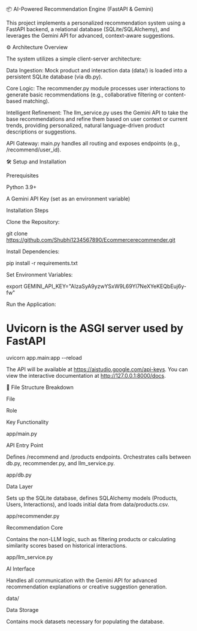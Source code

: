 📦 AI-Powered Recommendation Engine (FastAPI & Gemini)

This project implements a personalized recommendation system using a FastAPI backend, a relational database (SQLite/SQLAlchemy), and leverages the Gemini API for advanced, context-aware suggestions.

⚙️ Architecture Overview

The system utilizes a simple client-server architecture:

Data Ingestion: Mock product and interaction data (data/) is loaded into a persistent SQLite database (via db.py).

Core Logic: The recommender.py module processes user interactions to generate basic recommendations (e.g., collaborative filtering or content-based matching).

Intelligent Refinement: The llm_service.py uses the Gemini API to take the base recommendations and refine them based on user context or current trends, providing personalized, natural language-driven product descriptions or suggestions.

API Gateway: main.py handles all routing and exposes endpoints (e.g., /recommend/user_id).

🛠️ Setup and Installation

Prerequisites

Python 3.9+

A Gemini API Key (set as an environment variable)

Installation Steps

Clone the Repository:

git clone https://github.com/Shubhi1234567890/Ecommercerecommender.git

Install Dependencies:

pip install -r requirements.txt


Set Environment Variables:

export GEMINI_API_KEY="AIzaSyA9yzwYSxW9L69Yl7NeXYeKEQbEuj6y-fw"


Run the Application:

# Uvicorn is the ASGI server used by FastAPI
uvicorn app.main:app --reload


The API will be available at https://aistudio.google.com/api-keys. You can view the interactive documentation at http://127.0.0.1:8000/docs.

📂 File Structure Breakdown

File

Role

Key Functionality

app/main.py

API Entry Point

Defines /recommend and /products endpoints. Orchestrates calls between db.py, recommender.py, and llm_service.py.

app/db.py

Data Layer

Sets up the SQLite database, defines SQLAlchemy models (Products, Users, Interactions), and loads initial data from data/products.csv.

app/recommender.py

Recommendation Core

Contains the non-LLM logic, such as filtering products or calculating similarity scores based on historical interactions.

app/llm_service.py

AI Interface

Handles all communication with the Gemini API for advanced recommendation explanations or creative suggestion generation.

data/

Data Storage

Contains mock datasets necessary for populating the database.
